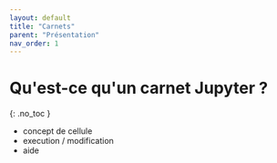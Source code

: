 ```yaml
---
layout: default
title: "Carnets"
parent: "Présentation"
nav_order: 1
---
```


# Qu'est-ce qu'un carnet Jupyter ?
{: .no_toc }

- concept de cellule
- execution / modification
- aide 

